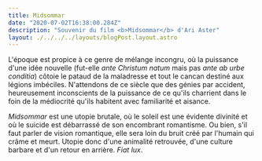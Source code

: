 ```yaml
---
title: Midsommar
date: "2020-07-02T16:38:00.284Z"
description: "Souvenir du film <b>Midsommar</b> d'Ari Aster"
layout: ./../../../layouts/blogPost.layout.astro
---
```


L'époque est propice à ce genre de mélange incongru, où la puissance d'une idée nouvelle (fut-elle _ante Christum natum_ mais pas _ante ab urbe conditia_) côtoie le pataud de la maladresse et tout le cancan destiné aux légions imbéciles. N'attendons de ce siècle que des génies par accident, heureusement inconscients de la puissance de ce qu'ils charrient dans le foin de la médiocrité qu'ils habitent avec familiarité et aisance.

_Midsommar_ est une utopie brutale, où le soleil est une évidente divinité et où le suicide est débarrassé de son encombrant romantisme. Ou bien, s'il faut parler de vision romantique, elle sera loin du bruit créé par l'humain qui crâme et meurt. Utopie donc d'une animalité retrouvée, d'une culture barbare et d'un retour en arrière. _Fiat lux_.

